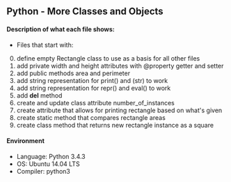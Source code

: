 ## Python - More Classes and Objects
#### Description of what each file shows:
* Files that start with:

0. define empty Rectangle class to use as a basis for all other files
1. add private width and height attributes with @property getter and setter
2. add public methods area and perimeter
3. add string representation for print() and (str) to work
4. add string representation for repr() and eval() to work
5. add __del__ method
6. create and update class attribute number_of_instances
7. create attribute that allows for printing rectangle based on what's given
8. create static method that compares rectangle areas
9. create class method that returns new rectangle instance as a square

#### Environment
* Language: Python 3.4.3
* OS: Ubuntu 14.04 LTS
* Compiler: python3
